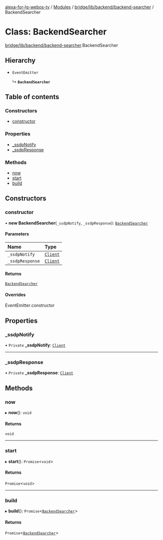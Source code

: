[alexa-for-lg-webos-tv](../README.md) / [Modules](../modules.md) / [bridge/lib/backend/backend-searcher](../modules/bridge_lib_backend_backend_searcher.md) / BackendSearcher

# Class: BackendSearcher

[bridge/lib/backend/backend-searcher](../modules/bridge_lib_backend_backend_searcher.md).BackendSearcher

## Hierarchy

- `EventEmitter`

  ↳ **`BackendSearcher`**

## Table of contents

### Constructors

- [constructor](bridge_lib_backend_backend_searcher.BackendSearcher.md#constructor)

### Properties

- [\_ssdpNotify](bridge_lib_backend_backend_searcher.BackendSearcher.md#_ssdpnotify)
- [\_ssdpResponse](bridge_lib_backend_backend_searcher.BackendSearcher.md#_ssdpresponse)

### Methods

- [now](bridge_lib_backend_backend_searcher.BackendSearcher.md#now)
- [start](bridge_lib_backend_backend_searcher.BackendSearcher.md#start)
- [build](bridge_lib_backend_backend_searcher.BackendSearcher.md#build)

## Constructors

### constructor

• **new BackendSearcher**(`_ssdpNotify`, `_ssdpResponse`): [`BackendSearcher`](bridge_lib_backend_backend_searcher.BackendSearcher.md)

#### Parameters

| Name | Type |
| :------ | :------ |
| `_ssdpNotify` | [`Client`](bridge_types_node_ssdp.Client.md) |
| `_ssdpResponse` | [`Client`](bridge_types_node_ssdp.Client.md) |

#### Returns

[`BackendSearcher`](bridge_lib_backend_backend_searcher.BackendSearcher.md)

#### Overrides

EventEmitter.constructor

## Properties

### \_ssdpNotify

• `Private` **\_ssdpNotify**: [`Client`](bridge_types_node_ssdp.Client.md)

___

### \_ssdpResponse

• `Private` **\_ssdpResponse**: [`Client`](bridge_types_node_ssdp.Client.md)

## Methods

### now

▸ **now**(): `void`

#### Returns

`void`

___

### start

▸ **start**(): `Promise`\<`void`\>

#### Returns

`Promise`\<`void`\>

___

### build

▸ **build**(): `Promise`\<[`BackendSearcher`](bridge_lib_backend_backend_searcher.BackendSearcher.md)\>

#### Returns

`Promise`\<[`BackendSearcher`](bridge_lib_backend_backend_searcher.BackendSearcher.md)\>
